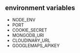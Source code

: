 ## environment variables
- NODE_ENV
- PORT
- COOKIE_SECRET
- MONGODB_URI
- CLOUDINARY_URL
- GOOGLEMAPS_APIKEY

